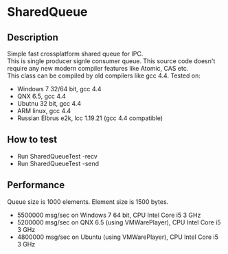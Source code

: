 # SharedQueue
## Description
Simple fast crossplatform shared queue for IPC.  
This is single producer signle consumer queue.
This source code doesn't require any new modern compiler features like Atomic, CAS etc.  
This class can be compiled by old compilers like gcc 4.4.
Tested on:
- Windows 7 32/64 bit, gcc 4.4
- QNX 6.5, gcc 4.4
- Ubutnu 32 bit, gcc 4.4
- ARM linux, gcc 4.4
- Russian Elbrus e2k, lcc 1.19.21 (gcc 4.4 compatible)  
## How to test
- Run SharedQueueTest -recv
- Run SharedQueueTest -send
## Performance
Queue size is 1000 elements. Element size is 1500 bytes.
- 5500000 msg/sec on Windows 7 64 bit, CPU Intel Core i5 3 GHz
- 5200000 msg/sec on QNX 6.5 (using VMWarePlayer), CPU Intel Core i5 3 GHz
- 4800000 msg/sec on Ubuntu (using VMWarePlayer), CPU Intel Core i5 3 GHz
